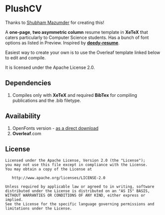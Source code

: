PlushCV
=========================

Thanks to [Shubham Mazumder](https://github.com/sansquoi) for creating this! 

A **one-page**, **two asymmetric column** resume template in **XeTeX** that caters particularly to  Computer Science students.
Has a bunch of font options as listed in Preview. Inspired by [**deedy-resume**](https://github.com/deedy/Deedy-Resume). 

Easiest way to create your own is to use the Overleaf template linked below to edit and compile. 

It is licensed under the Apache License 2.0.

## Dependencies

1. Compiles only with **XeTeX** and required **BibTex** for compiling publications and the .bib filetype.

## Availability

1. OpenFonts version - [as a direct download](https://github.com/deedydas/Deedy-Resume/raw/master/OpenFonts/deedy_resume-openfont.pdf)
2. **Overleaf**.com 


## License

    Licensed under the Apache License, Version 2.0 (the "License");
    you may not use this file except in compliance with the License.
    You may obtain a copy of the License at
    
       http://www.apache.org/licenses/LICENSE-2.0
    
    Unless required by applicable law or agreed to in writing, software
    distributed under the License is distributed on an "AS IS" BASIS,
    WITHOUT WARRANTIES OR CONDITIONS OF ANY KIND, either express or implied.
    See the License for the specific language governing permissions and
    limitations under the License.